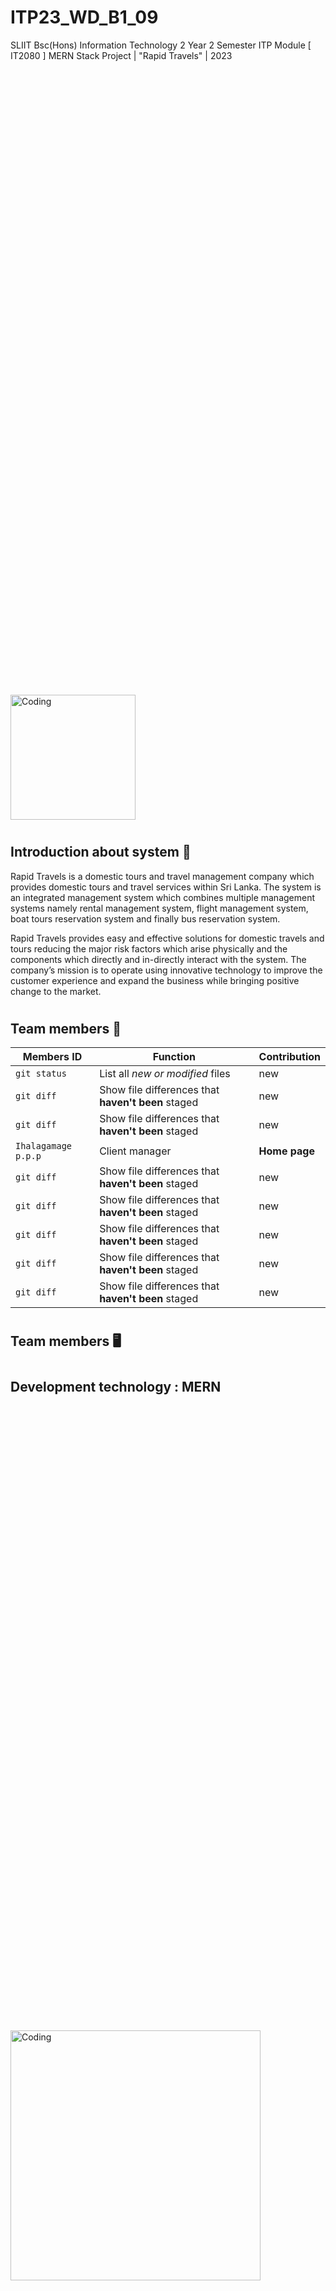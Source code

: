 # ITP23_WD_B1_09
SLIIT Bsc(Hons) Information Technology 2 Year 2 Semester ITP Module [ IT2080 ] MERN Stack Project | "Rapid Travels" | 2023

<img align="center" alt="Coding" width="200" src="https://github.com/IT21831454/ITP23_WD_B1_09/assets/110684306/93b9bf63-0f2a-408f-a714-7b6644aa8689" style="margin-top:1000">

# <h2>Introduction about system :taxi:</h2> 

<p>Rapid Travels is a domestic tours and travel management company which provides domestic tours and travel services within Sri Lanka. The system is an integrated management system which combines multiple management systems namely rental management system, flight management system, boat tours reservation system and finally bus reservation system.</p>

<p>Rapid Travels provides easy and effective solutions for domestic travels and tours reducing the major risk factors which arise physically and the components which directly and in-directly interact with the system. The company’s mission is to operate using innovative technology to improve the customer experience and expand the business while bringing positive change to the market.</p>


# <h2>Team members :frowning_person:</h2> 



| Members ID | Function |  Contribution |
| --- | --- | --- |
| `git status` | List all *new or modified* files | new|
| `git diff` | Show file differences that **haven't been** staged | new |
| `git diff` | Show file differences that **haven't been** staged | new |
| `Ihalagamage p.p.p` | Client manager  | **Home page** |
| `git diff` | Show file differences that **haven't been** staged | new |
| `git diff` | Show file differences that **haven't been** staged | new |
| `git diff` | Show file differences that **haven't been** staged | new |
| `git diff` | Show file differences that **haven't been** staged | new |
| `git diff` | Show file differences that **haven't been** staged | new |




# <h2>Team members :desktop_computer:</h2> 


# <h2>Development technology : MERN </h2>

<img align="center" alt="Coding" width="400" src="https://www.bigscal.com/wp-content/uploads/2022/09/Features-of-Mern-stack-development-services-You-Should-Know.png" style="margin-top:1000">




